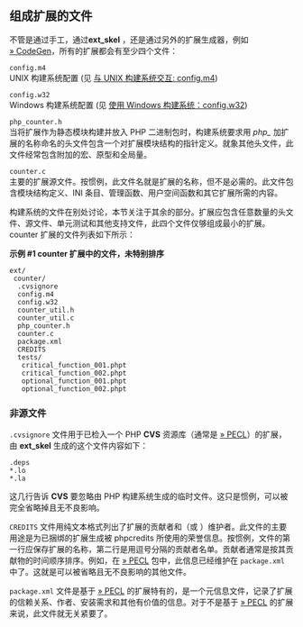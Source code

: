 组成扩展的文件
--------------

不管是通过手工，通过**ext\_skel** ，还是通过另外的扩展生成器，例如
<a href="http://codegenerators.php-baustelle.de/" class="link external">» CodeGen</a>，所有的扩展都会有至少四个文件：

`config.m4`  
UNIX 构建系统配置 (见
<a href="/internals2/buildsys/configunix.html" class="xref">与 UNIX 构建系统交互: config.m4</a>)

`config.w32`  
Windows 构建系统配置 (见
<a href="/internals2/buildsys/configwin.html" class="xref">使用 Windows 构建系统：config.w32</a>)

`php_counter.h`  
当将扩展作为静态模块构建并放入 PHP 二进制包时，构建系统要求用 *php\_*
加扩展的名称命名的头文件包含一个对扩展模块结构的指针定义。就象其他头文件，此文件经常包含附加的宏、原型和全局量。

`counter.c`  
主要的扩展源文件。按惯例，此文件名就是扩展的名称，但不是必需的。此文件包含模块结构定义、INI
条目、管理函数、用户空间函数和其它扩展所需的内容。

构建系统的文件在别处讨论，本节关注于其余的部分。扩展应包含任意数量的头文件、源文件、单元测试和其他支持文件，此四个文件仅够组成最小的扩展。counter
扩展的文件列表如下所示：

**示例 \#1 counter 扩展中的文件，未特别排序**

    ext/
     counter/
      .cvsignore
      config.m4
      config.w32
      counter_util.h
      counter_util.c
      php_counter.h
      counter.c
      package.xml
      CREDITS
      tests/
       critical_function_001.phpt
       critical_function_002.phpt
       optional_function_001.phpt
       optional_function_002.phpt

### 非源文件

`.cvsignore` 文件用于已检入一个 PHP **CVS** 资源库（通常是
<a href="https://pecl.php.net/" class="link external">» PECL</a>）的扩展，由
**ext\_skel** 生成的这个文件内容如下：

``` cvsignore
.deps
*.lo
*.la
```

这几行告诉 **CVS** 要忽略由 PHP
构建系统生成的临时文件。这只是惯例，可以被完全省略掉且无不良影响。

`CREDITS` 文件用纯文本格式列出了扩展的贡献者和（或
）维护者。此文件的主要用途是为已捆绑的扩展生成被 <span
class="function">phpcredits</span>
所使用的荣誉信息。按惯例，文件的第一行应保存扩展的名称，第二行是用逗号分隔的贡献者名单。贡献者通常是按其贡献物的时间顺序排序。例如，在
<a href="https://pecl.php.net/" class="link external">» PECL</a>
包中，此信息已经维护在 `package.xml`
中了。这就是可以被省略且无不良影响的其他文件。

`package.xml` 文件是基于
<a href="https://pecl.php.net/" class="link external">» PECL</a>
的扩展特有的，是一个元信息文件，记录了扩展的信赖关系、作者、安装需求和其他有价值的信息。对于不是基于
<a href="https://pecl.php.net/" class="link external">» PECL</a>
的扩展来说，此文件就无关紧要了。
